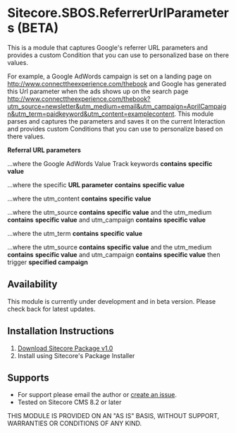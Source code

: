 # Sitecore.SBOS.ReferrerUrlParameters (BETA)
This is a module that captures Google's referrer URL parameters and provides a 
custom Condition that you can use to personalized base on there values.


For example, a Google AdWords campaign is set on a landing page on http://www.connecttheexperience.com/thebook and 
Google has generated this Url parameter when the ads shows up on the search page 
http://www.connecttheexperience.com/thebook?utm_source=newsletter&utm_medium=email&utm_campaign=AprilCampaign&utm_term=paidkeyword&utm_content=examplecontent. 
This module parses and captures the parameters and saves it on the 
current Interaction and provides custom Conditions that you can use to 
personalize based on there values.

**Referral URL parameters** 
   
...where the Google AdWords Value Track keywords **contains** **specific value**

...where the specific **URL parameter** **contains** **specific value**

...where the utm_content **contains** **specific value**

...where the utm_source **contains** **specific value** and the utm_medium **contains** **specific value** and utm_campaign **contains** **specific value**

...where the utm_term **contains** **specific value**

...where the utm_source **contains** **specific value** and the utm_medium **contains** **specific value** and utm_campaign **contains** **specific value** then trigger **specified campaign**
   
   
## Availability

This module is currently under development and in beta version. Please check back for latest updates.


## Installation Instructions

1. [Download Sitecore Package v1.0](https://github.com/raseniero/Sitecore.SBOS.ReferrerUrlParameters)
2. Install using Sitecore's Package Installer

## Supports
+ For support please email the author or [create an issue](https://github.com/raseniero/Sitecore.SBOS.ReferrerUrlParameters/issues/new).
+ Tested on Sitecore CMS 8.2 or later

THIS MODULE IS PROVIDED ON AN "AS IS" BASIS, WITHOUT SUPPORT, WARRANTIES OR CONDITIONS OF ANY KIND.
